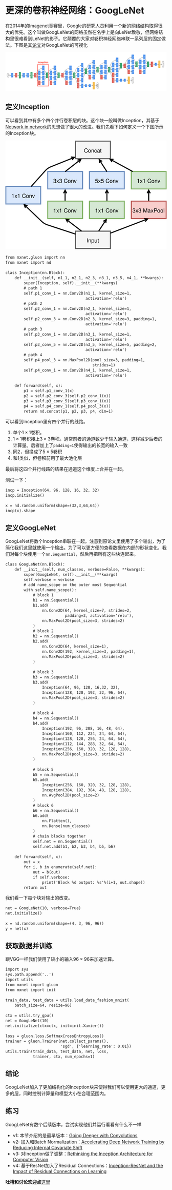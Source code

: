 # 更深的卷积神经网络：GoogLeNet

在2014年的Imagenet竞赛里，Google的研究人员利用一个新的网络结构取得很大的优先。这个叫做GoogLeNet的网络虽然在名字上是向LeNet致敬，但网络结构里很难看到LeNet的影子。它颠覆的大家对卷积神经网络串联一系列层的固定做法。下图是其[论文](https://arxiv.org/abs/1409.4842)对GoogLeNet的可视化

![](../img/googlenet.png)

## 定义Inception

可以看到其中有多个四个并行卷积层的块。这个块一般叫做Inception，其基于[Network in network](./nin-gluon.md)的思想做了很大的改进。我们先看下如何定义一个下图所示的Inception块。

![](../img/inception.svg)

```{.python .input}
from mxnet.gluon import nn
from mxnet import nd

class Inception(nn.Block):
    def __init__(self, n1_1, n2_1, n2_3, n3_1, n3_5, n4_1, **kwargs):
        super(Inception, self).__init__(**kwargs)
        # path 1
        self.p1_conv_1 = nn.Conv2D(n1_1, kernel_size=1,
                                   activation='relu')
        # path 2
        self.p2_conv_1 = nn.Conv2D(n2_1, kernel_size=1,
                                   activation='relu')
        self.p2_conv_3 = nn.Conv2D(n2_3, kernel_size=3, padding=1,
                                   activation='relu')
        # path 3
        self.p3_conv_1 = nn.Conv2D(n3_1, kernel_size=1,
                                   activation='relu')
        self.p3_conv_5 = nn.Conv2D(n3_5, kernel_size=5, padding=2,
                                   activation='relu')
        # path 4
        self.p4_pool_3 = nn.MaxPool2D(pool_size=3, padding=1,
                                      strides=1)
        self.p4_conv_1 = nn.Conv2D(n4_1, kernel_size=1,
                                   activation='relu')

    def forward(self, x):
        p1 = self.p1_conv_1(x)
        p2 = self.p2_conv_3(self.p2_conv_1(x))
        p3 = self.p3_conv_5(self.p3_conv_1(x))
        p4 = self.p4_conv_1(self.p4_pool_3(x))
        return nd.concat(p1, p2, p3, p4, dim=1)
```

可以看到Inception里有四个并行的线路。

1. 单个$1\times 1$卷积。
2. $1\times 1$卷积接上$3\times 3$卷积。通常前者的通道数少于输入通道，这样减少后者的计算量。后者加上了`padding=1`使得输出的长宽的输入一致
3. 同2，但换成了$5 \times 5$卷积
4. 和1类似，但卷积前用了最大池化层

最后将这四个并行线路的结果在通道这个维度上合并在一起。

测试一下：

```{.python .input}
incp = Inception(64, 96, 128, 16, 32, 32)
incp.initialize()

x = nd.random.uniform(shape=(32,3,64,64))
incp(x).shape
```

## 定义GoogLeNet

GoogLeNet将数个Inception串联在一起。注意到原论文里使用了多个输出，为了简化我们这里就使用一个输出。为了可以更方便的查看数据在内部的形状变化，我们对每个块使用一个`nn.Sequential`，然后再把所有这些块连起来。

```{.python .input}
class GoogLeNet(nn.Block):
    def __init__(self, num_classes, verbose=False, **kwargs):
        super(GoogLeNet, self).__init__(**kwargs)
        self.verbose = verbose
        # add name_scope on the outer most Sequential
        with self.name_scope():
            # block 1
            b1 = nn.Sequential()
            b1.add(
                nn.Conv2D(64, kernel_size=7, strides=2,
                          padding=3, activation='relu'),
                nn.MaxPool2D(pool_size=3, strides=2)
            )
            # block 2
            b2 = nn.Sequential()
            b2.add(
                nn.Conv2D(64, kernel_size=1),
                nn.Conv2D(192, kernel_size=3, padding=1),
                nn.MaxPool2D(pool_size=3, strides=2)
            )

            # block 3
            b3 = nn.Sequential()
            b3.add(
                Inception(64, 96, 128, 16,32, 32),
                Inception(128, 128, 192, 32, 96, 64),
                nn.MaxPool2D(pool_size=3, strides=2)
            )

            # block 4
            b4 = nn.Sequential()
            b4.add(
                Inception(192, 96, 208, 16, 48, 64),
                Inception(160, 112, 224, 24, 64, 64),
                Inception(128, 128, 256, 24, 64, 64),
                Inception(112, 144, 288, 32, 64, 64),
                Inception(256, 160, 320, 32, 128, 128),
                nn.MaxPool2D(pool_size=3, strides=2)
            )

            # block 5
            b5 = nn.Sequential()
            b5.add(
                Inception(256, 160, 320, 32, 128, 128),
                Inception(384, 192, 384, 48, 128, 128),
                nn.AvgPool2D(pool_size=2)
            )
            # block 6
            b6 = nn.Sequential()
            b6.add(
                nn.Flatten(),
                nn.Dense(num_classes)
            )
            # chain blocks together
            self.net = nn.Sequential()
            self.net.add(b1, b2, b3, b4, b5, b6)

    def forward(self, x):
        out = x
        for i, b in enumerate(self.net):
            out = b(out)
            if self.verbose:
                print('Block %d output: %s'%(i+1, out.shape))
        return out
```

我们看一下每个块对输出的改变。

```{.python .input}
net = GoogLeNet(10, verbose=True)
net.initialize()

x = nd.random.uniform(shape=(4, 3, 96, 96))
y = net(x)
```

## 获取数据并训练

跟VGG一样我们使用了较小的输入$96\times 96$来加速计算。

```{.python .input}
import sys
sys.path.append('..')
import utils
from mxnet import gluon
from mxnet import init

train_data, test_data = utils.load_data_fashion_mnist(
    batch_size=64, resize=96)

ctx = utils.try_gpu()
net = GoogLeNet(10)
net.initialize(ctx=ctx, init=init.Xavier())

loss = gluon.loss.SoftmaxCrossEntropyLoss()
trainer = gluon.Trainer(net.collect_params(),
                        'sgd', {'learning_rate': 0.01})
utils.train(train_data, test_data, net, loss,
            trainer, ctx, num_epochs=1)
```

## 结论

GoogLeNet加入了更加结构化的Inception块来使得我们可以使用更大的通道，更多的层，同时控制计算量和模型大小在合理范围内。

## 练习

GoogLeNet有数个后续版本，尝试实现他们并运行看看有什么不一样

- v1: 本节介绍的是最早版本：[Going Deeper with Convolutions](http://arxiv.org/abs/1409.4842)
- v2: 加入和Batch Normalization：[Accelerating Deep Network Training by Reducing Internal Covariate Shift](http://arxiv.org/abs/1502.03167)
- v3: 对Inception做了调整：[Rethinking the Inception Architecture for Computer Vision](http://arxiv.org/abs/1512.00567)
- v4: 基于ResNet加入了Residual Connections：[Inception-ResNet and the Impact of Residual Connections on Learning](http://arxiv.org/abs/1602.07261)


**吐槽和讨论欢迎点**[这里](https://discuss.gluon.ai/t/topic/1662)
